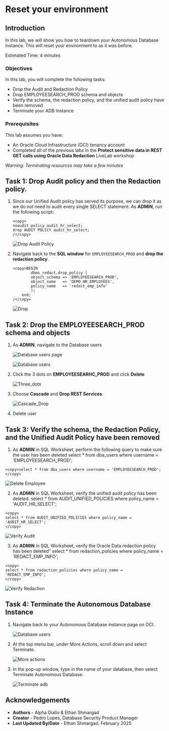 # Reset your environment

## Introduction

In this lab, we will show you how to teardown your Autonomous Database instance. This will reset your environment to as it was before.

Estimated Time: 4 minutes

### Objectives

In this lab, you will complete the following tasks:

- Drop the Audit and Redaction Policy
- Drop EMPLOYEESEARCH_PROD schema and objects
- Verify the schema, the redaction policy, and the unified audit policy have been removed
- Terminate your ADB Instance
  
### Prerequisites

This lab assumes you have:
- An Oracle Cloud Infrastructure (OCI) tenancy account
- Completed all of the previous labs in the **Protect sensitive data in REST GET calls using Oracle Data Redaction** LiveLab workshop

*Warning: Terminating resources may take a few minutes*

## Task 1: Drop Audit policy and then the Redaction policy.
1. Since our Unified Audit policy has served its purpose, we can drop it as we do not need to audit every single SELECT statement. As **ADMIN**, run the following script:

    ```
    <copy>
    noaudit policy audit_hr_select;
    drop AUDIT POLICY audit_hr_select;
    /</copy>   
    ```

    ![Drop Audit Policy](images/drop-aud-pol.png)
   
2. Navigate back to the **SQL window** for `EMPLOYEESEARCH_PROD` and **drop the redaction policy**.
    
    ```
    <copy>BEGIN
            dbms_redact.drop_policy (
            object_schema => 'EMPLOYEESEARCH_PROD',
            object_name   => 'DEMO_HR_EMPLOYEES',
            policy_name   => 'redact_emp_info'
            );
        end;
    /</copy>   
    ```
    ![Drop](images/drords-022.png)

## Task 2: Drop the EMPLOYEESEARCH_PROD schema and objects

1. As **ADMIN**, navigate to the Database users

    ![Database users page](images/drords-023.png)

    ![Database users](images/drords-009.png)

2. Click the 3 dots on **EMPLOYEESEARHC_PROD** and click **Delete**

    ![Three_dots](images/drords-024.png)

3. Choose **Cascade** and **Drop REST Services**

    ![Cascade_Drop](images/drords-025.png)

4. Delete user

## Task 3: Verify the schema, the Redaction Policy, and the Unified Audit Policy have been removed

1. As **ADMIN** in SQL Worksheet, perform the following query to make sure the user has been deleted
select * from dba_users where username = 'EMPLOYEESEARCH_PROD';

  ```
  <copy>select * from dba_users where username = 'EMPLOYEESEARCH_PROD';</copy>   
  ```
  
  ![Delete Employee](images/delete_employee.png)

2. As **ADMIN** in SQL Worksheet, verify the unified audit policy has been deleted.
select * from AUDIT_UNIFIED_POLICIES where policy_name = 'AUDIT_HR_SELECT';

  ```
  <copy>
  select * from AUDIT_UNIFIED_POLICIES where policy_name = 'AUDIT_HR_SELECT';
  </copy>   
  ```
  ![Verify Audit](images/verify_audit.png)

3. As **ADMIN** in SQL Worksheet, verify the Oracle Data redaction policy has been deleted"
select * from redaction_policies where policy_name = 'REDACT_EMP_INFO';

  ```
  <copy>
  select * from redaction_policies where policy_name = 'REDACT_EMP_INFO';
  </copy>   
  ```

  ![Verify Redaction](images/verify_redaction.png)
  
## Task 4: Terminate the Autonomous Database Instance

1. Navigate back to your Autonomous Database instance page on OCI.

    ![Database users](images/drords-026.png)

2. At the top menu bar, under More Actions, scroll down and select Terminate.

   ![More actions](images/drords-027.png)

3. In the pop-up window, type in the name of your database, then select Terminate Autonomous Database.

   ![Terminate adb](images/drords-028.png)

## Acknowledgements

- **Authors** - Alpha Diallo & Ethan Shmargad
- **Creator** - Pedro Lopes, Database Security Product Manager
- **Last Updated By/Date** - Ethan Shmargad, February 2025
